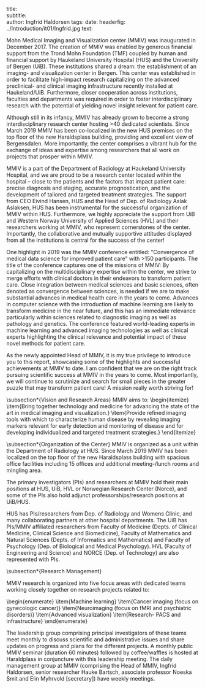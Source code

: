 title:  
subtitle:  
author: Ingfrid Haldorsen
tags: 
date:
headerfig: ../Introduction/it01/Ingfrid.jpg
text:

Mohn Medical Imaging and Visualization center (MMIV) was inaugurated in December 2017. The creation of MMIV was enabled by generous financial support from the Trond Mohn Foundation (TMF) coupled by human and financial support by Haukeland University Hospital (HUS) and the University of Bergen (UiB). These institutions shared a dream: the establishment of an imaging- and visualization center in Bergen. This center was established in order to facilitate high-impact research capitalizing on the advanced preclinical- and clinical imaging infrastructure recently installed at Haukeland/UiB. Furthermore, closer cooperation across institutions, faculties and departments was required in order to foster interdisciplinary research with the potential of yielding novel insight relevant for patient care.

Although still in its infancy, MMIV has already grown to become a strong interdisciplinary research center hosting >40 dedicated scientists. Since March 2019 MMIV has been co-localized in the new HUS premises on the top floor of the new Haraldsplass building, providing and excellent view of Bergensdalen. More importantly, the center comprises a vibrant hub for the exchange of ideas and expertise among researchers that all work on projects that prosper within MMIV.

MMIV is a part of the Department of Radiology at Haukeland University Hospital, and we are proud to be a research center located within the hospital – close to the patients and the factors that impact patient care: precise diagnosis and staging, accurate prognostication, and the development of tailored and targeted treatment strategies. The support from CEO Eivind Hansen, HUS and the Head of Dep. of Radiology Aslak Aslaksen, HUS has been instrumental for the successful organization of MMIV within HUS. Furthermore, we highly appreciate the support from UiB and Western Norway University of Applied Sciences (HVL) and their researchers working at MMIV, who represent cornerstones of the center. Importantly, the collaborative and mutually supportive attitudes displayed from all the institutions is central for the success of the center!

One highlight in 2019 was the MMIV conference entitled: "Convergence of medical data science for improved patient care" with >150 participants. The title of the conference captures one of the missions of MMIV: By capitalizing on the multidisciplinary expertise within the center, we strive to merge efforts with clinical doctors in their endeavors to transform patient care. Close integration between medical sciences and basic sciences, often denoted as convergence between sciences, is needed if we are to make substantial advances in medical health care in the years to come. Advances in computer science with the introduction of machine learning are likely to transform medicine in the near future, and this has an immediate relevance particularly within sciences related to diagnostic imaging as well as pathology and genetics. The conference featured world-leading experts in machine learning and advanced imaging technologies as well as clinical experts highlighting the clinical relevance and potential impact of these novel methods for patient care.

As the newly appointed Head of MMIV, it is my true privilege to introduce you to this report, showcasing some of the highlights and successful achievements at MMIV to date. I am confident that we are on the right track pursuing scientific success at MMIV in the years to come. Most importantly, we will continue to scrutinize and search for small pieces in the greater puzzle that may transform patient care! A mission really worth striving for!

\subsection*{Vision and Research Areas}
MMIV aims to:
\begin{itemize}
\item{Bring together technology and medicine for advancing the state of the art in medical imaging and visualization.}
\item{Provide refined imaging tools with which to characterize human disease by revealing imaging markers relevant for early detection and monitoring of disease and for developing individualized and targeted treatment strategies.}
\end{itemize}

\subsection*{Organization of the Center}
MMIV is organized as a unit within the Department of Radiology at HUS. Since March 2019 MMIV has been localized on the top floor of the new Haraldsplass building with spacious office facilities including 15 offices and additional meeting-/lunch rooms and mingling area.

The primary investigators (PIs) and researchers at MMIV hold their main positions at HUS, UiB, HVL or Norwegian Research Center (Norce), and some of the PIs also hold adjunct professorships/research positions at UiB/HUS.

HUS has PIs/researchers from Dep. of Radiology and Womens Clinic, and many collaborating partners at other hospital departments. The UiB has PIs/MMIV affiliated researchers from Faculty of Medicine (Depts. of Clinical Medicine, Clinical Science and Biomedicine), Faculty of Mathematics and Natural Sciences (Depts. of Informatics and Mathematics) and Faculty of Psychology (Dep. of Biological and Medical Psychology). HVL (Faculty of Engineering and Science) and NORCE (Dep. of Technology) are also represented with PIs.

\subsection*{Research Management}

MMIV research is organized into five focus areas with dedicated teams working closely together on research projects related to:

\begin{enumerate}
\item{Machine learning}
\item{Cancer imaging (focus on gynecologic cancer)}
\item{Neuroimaging (focus on fMRI and psychiatric disorders)}
\item{Advanced visualization}
\item{Research- PACS and infrastructure}
\end{enumerate}

The leadership group comprising principal investigators of these teams meet monthly to discuss scientific and administrative issues and share updates on progress and plans for the different projects. A monthly public MMIV seminar (duration 60 minutes) followed by coffee/waffles is hosted at Haraldplass in conjuncture with this leadership meeting. The daily management group at MMIV (comprising the Head of MMIV, Ingfrid Haldorsen, senior researcher Hauke Bartsch, associate professor Noeska Smit and Elin Myhrvold [secretary]) have weekly meetings.
